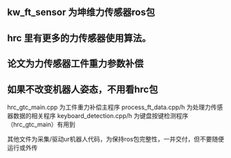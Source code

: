 ## kw_ft_sensor 为坤维力传感器ros包
## hrc 里有更多的力传感器使用算法。
## 论文为力传感器工件重力参数补偿
## 如果不改变机器人姿态，不用看hrc包


hrc_gtc_main.cpp 为工件重力补偿主程序
process_ft_data.cpp/h 为处理力传感器数据的相关程序
keyboard_detection.cpp/h 为键盘按键检测程序（hrc_gtc_main）有用到

其他文件为采集/驱动ur机器人代码，为保持ros包完整性，一并交付，但不要随便运行或外传
